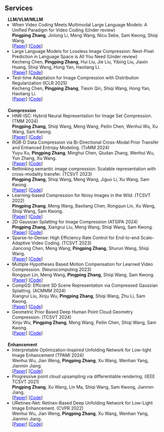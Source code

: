 <h2 id="Selected Publications" style="margin: 2px 0px 15px;">Services</h2>

<h4 style="margin:0 10px 0;">LLM/VLM/MLLM</h4>

<ul style="margin:0 0 20px;">
  <li>When Video Coding Meets Multimodal Large Language Models: A Unified Paradigm for Video Coding (Under review) <br>
  <b>Pingping Zhang</b>, Jinlong Li, Meng Wang, Nicu Sebe, Sam Kwong, Shiqi Wang. <br>
  [<a href="#" style="color: blue;">Paper</a>] [<a href="#" style="color: blue;">Code</a>]</li>
  
  <li>Large Language Models for Lossless Image Compression: Next-Pixel Prediction in Language Space is All You Need (Under review) <br>
  Kecheng Chen, <b>Pingping Zhang</b>, Hui Liu, Jie Liu, Yibing Liu, Jiaxin Huang, Shiqi Wang, Hong Yan, Haoliang Li. <br>
  [<a href="#" style="color: blue;">Paper</a>] [<a href="#" style="color: blue;">Code</a>]</li>
  
  <li>Test-time Adaptation for Image Compression with Distribution Regularization (ICLR 2025) <br>
  Kecheng Chen, <b>Pingping Zhang</b>, Tiexin Qin, Shiqi Wang, Hong Yan, Haoliang Li. <br>
  [<a href="#" style="color: blue;">Paper</a>] [<a href="#" style="color: blue;">Code</a>]</li>
</ul>

<h4 style="margin:0 10px 0;">Compression</h4>

<ul style="margin:0 0 20px;">
  <li>HNR-ISC: Hybrid Neural Representation for Image Set Compression. (TMM 2024) <br>
  <b>Pingping Zhang</b>, Shiqi Wang, Meng Wang, Peilin Chen, Wenhui Wu, Xu Wang, Sam Kwong. <br>
  [<a href="#" style="color: blue;">Paper</a>] [<a href="#" style="color: blue;">Code</a>]</li>
  
  <li>RGB-D Data Compression via Bi-Directional Cross-Modal Prior Transfer and Enhanced Entropy Modeling. (ToMM 2024) <br>
  Yuyu Xu, <b>Pingping Zhang</b>, Minghui Chen, Qiudan Zhang, Wenhui Wu, Yun Zhang, Xu Wang. <br>
  [<a href="#" style="color: blue;">Paper</a>] [<a href="#" style="color: blue;">Code</a>]</li>
  
  <li>Rethinking semantic image compression: Scalable representation with cross-modality transfer. (TCSVT 2023) <br>
  <b>Pingping Zhang</b>, Shiqi Wang, Meng Wang, Jiguo Li, Xu Wang, Sam Kwong. <br>
  [<a href="#" style="color: blue;">Paper</a>] [<a href="#" style="color: blue;">Code</a>]</li>
  
  <li>Learning-based Compression for Noisy Images in the Wild. (TCSVT 2022) <br>
  <b>Pingping Zhang</b>, Meng Wang, Baoliang Chen, Rongqun Lin, Xu Wang, Shiqi Wang, Sam Kwong. <br>
  [<a href="#" style="color: blue;">Paper</a>] [<a href="#" style="color: blue;">Code</a>]</li>
  
  <li>2D Gaussian Splatting for Image Compression (ATSIPA 2024) <br>
  <b>Pingping Zhang</b>, Xiangrui Liu, Meng Wang, Shiqi Wang, Sam Kwong. <br>
  [<a href="#" style="color: blue;">Paper</a>] [<a href="#" style="color: blue;">Code</a>]</li>
  
  <li>Sparse-to-Dense: High Efficiency Rate Control for End-to-end Scale-Adaptive Video Coding. (TCSVT 2023) <br>
  Jiancong Chen, Meng Wang, <b>Pingping Zhang</b>, Shurun Wang, Shiqi Wang. <br>
  [<a href="#" style="color: blue;">Paper</a>] [<a href="#" style="color: blue;">Code</a>]</li>
  
  <li>Multiple Hypotheses Based Motion Compensation for Learned Video Compression. (Neurocomputing 2023) <br>
  Rongqun Lin, Meng Wang, <b>Pingping Zhang</b>, Shiqi Wang, Sam Kwong. <br>
  [<a href="#" style="color: blue;">Paper</a>] [<a href="#" style="color: blue;">Code</a>]</li>
  
  <li>CompGS: Efficient 3D Scene Representation via Compressed Gaussian Splatting. (ACMMM 2024) <br>
  Xiangrui Liu, Xinju Wu, <b>Pingping Zhang</b>, Shiqi Wang, Zhu Li, Sam Kwong. <br>
  [<a href="#" style="color: blue;">Paper</a>] [<a href="#" style="color: blue;">Code</a>]</li>
  
  <li>Geometric Prior Based Deep Human Point Cloud Geometry Compression. (TCSVT 2024) <br>
  Xinju Wu, <b>Pingping Zhang</b>, Meng Wang, Peilin Chen, Shiqi Wang, Sam Kwong. <br>
  [<a href="#" style="color: blue;">Paper</a>] [<a href="#" style="color: blue;">Code</a>]</li>
  
</ul>

<h4 style="margin:0 10px 0;">Enhancement</h4>

<ul style="margin:0 0 20px;">
  <li>Interpretable Optimization-Inspired Unfolding Network for Low-light Image Enhancement (TPAMI 2024) <br>
  Wenhui Wu, Jian Weng, <b>Pingping Zhang</b>, Xu Wang, Wenhan Yang, Jianmin Jiang. <br>
  [<a href="#" style="color: blue;">Paper</a>] [<a href="#" style="color: blue;">Code</a>]</li>
  
  <li>Progressive point cloud upsampling via differentiable rendering. (IEEE TCSVT 2021) <br>
  <b>Pingping Zhang</b>, Xu Wang, Lin Ma, Shiqi Wang, Sam Kwong, Jianmin Jiang. <br>
  [<a href="#" style="color: blue;">Paper</a>] [<a href="#" style="color: blue;">Code</a>]</li>
  
  <li>URetinex-Net: Retinex-Based Deep Unfolding Network for Low-Light Image Enhancement. (CVPR 2022) <br>
  Wenhui Wu, Jian Weng, <b>Pingping Zhang</b>, Xu Wang, Wenhan Yang, Jianmin Jiang. <br>
  [<a href="#" style="color: blue;">Paper</a>] [<a href="#" style="color: blue;">Code</a>]</li>
</ul>

